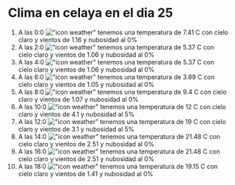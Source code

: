 # Clima en celaya en el dia 25

1. A las 0:0 !["icon weather"](http://openweathermap.org/img/w/01n.png) tenemos una temperatura de 7.41 C con cielo claro y  vientos de 1.16 y nubosidad al 0%
1. A las 2:0 !["icon weather"](http://openweathermap.org/img/w/01n.png) tenemos una temperatura de 5.37 C con cielo claro y  vientos de 1.06 y nubosidad al 0%
1. A las 4:0 !["icon weather"](http://openweathermap.org/img/w/01n.png) tenemos una temperatura de 5.37 C con cielo claro y  vientos de 1.06 y nubosidad al 0%
1. A las 6:0 !["icon weather"](http://openweathermap.org/img/w/01n.png) tenemos una temperatura de 3.89 C con cielo claro y  vientos de 1.05 y nubosidad al 0%
1. A las 8:0 !["icon weather"](http://openweathermap.org/img/w/01d.png) tenemos una temperatura de 9.4 C con cielo claro y  vientos de 1.07 y nubosidad al 0%
1. A las 10:0 !["icon weather"](http://openweathermap.org/img/w/02d.png) tenemos una temperatura de 12 C con cielo claro y  vientos de 4.1 y nubosidad al 5%
1. A las 12:0 !["icon weather"](http://openweathermap.org/img/w/02d.png) tenemos una temperatura de 19 C con cielo claro y  vientos de 3.1 y nubosidad al 5%
1. A las 14:0 !["icon weather"](http://openweathermap.org/img/w/01d.png) tenemos una temperatura de 21.48 C con cielo claro y  vientos de 2.51 y nubosidad al 0%
1. A las 16:0 !["icon weather"](http://openweathermap.org/img/w/01d.png) tenemos una temperatura de 21.48 C con cielo claro y  vientos de 2.51 y nubosidad al 0%
1. A las 18:0 !["icon weather"](http://openweathermap.org/img/w/01d.png) tenemos una temperatura de 19.15 C con cielo claro y  vientos de 1.41 y nubosidad al 0%
